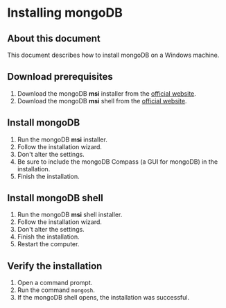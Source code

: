 # Installing mongoDB

## About this document
This document describes how to install mongoDB on a Windows machine.

## Download prerequisites
1. Download the mongoDB **msi** installer from the [official website](https://www.mongodb.com/try/download/community).
2. Download the mongoDB **msi** shell from the [official website](https://www.mongodb.com/try/download/shell).

## Install mongoDB
1. Run the mongoDB **msi** installer.
2. Follow the installation wizard.
3. Don't alter the settings.
4. Be sure to include the mongoDB Compass (a GUI for mongoDB) in the installation.
5. Finish the installation.

## Install mongoDB shell
1. Run the mongoDB **msi** shell installer.
2. Follow the installation wizard.
3. Don't alter the settings.
4. Finish the installation.
5. Restart the computer.

## Verify the installation
1. Open a command prompt.
2. Run the command `mongosh`.
3. If the mongoDB shell opens, the installation was successful.
